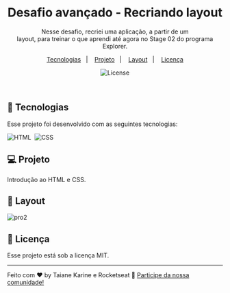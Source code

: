 <h1 align="center"> Desafio avançado - Recriando layout </h1>

<p align="center">
Nesse desafio, recriei uma aplicação, a partir de um layout, para treinar o que aprendi até agora no Stage 02 do programa Explorer.
</p>

<p align="center">
  <a href="#-tecnologias">Tecnologias</a>&nbsp;&nbsp;&nbsp;|&nbsp;&nbsp;&nbsp;
  <a href="#-projeto">Projeto</a>&nbsp;&nbsp;&nbsp;|&nbsp;&nbsp;&nbsp;
  <a href="#-layout">Layout</a>&nbsp;&nbsp;&nbsp;|&nbsp;&nbsp;&nbsp;
  <a href="#memo-licença">Licença</a>
</p>

<p align="center">
  <img alt="License" src="https://img.shields.io/static/v1?label=license&message=MIT&color=49AA26&labelColor=000000">
</p>
<br>

## 🚀 Tecnologias

Esse projeto foi desenvolvido com as seguintes tecnologias:

![HTML](https://img.shields.io/badge/-HTML-05122A?style=flat&logo=HTML5)&nbsp;
![CSS](https://img.shields.io/badge/-CSS-05122A?style=flat&logo=CSS3&logoColor=1572B6)&nbsp;

## 💻 Projeto

Introdução ao HTML e CSS.

## 🔖 Layout

![pro2](https://user-images.githubusercontent.com/94652702/200223758-f33f5235-a441-430c-857d-0fe7572310ba.png)

## :memo: Licença

Esse projeto está sob a licença MIT.

---

Feito com ♥ by Taiane Karine e Rocketseat :wave: [Participe da nossa comunidade!](https://discord.gg/rocketseat)
